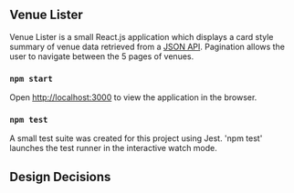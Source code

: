 ## Venue Lister

Venue Lister is a small React.js application which displays a card style summary of venue data retrieved from a [JSON API](https://venue-lister.herokuapp.com/venues). Pagination allows the user to navigate between the 5 pages of venues.  <br/>

### `npm start`

Open [http://localhost:3000](http://localhost:3000) to view the application in the browser.

### `npm test`

A small test suite was created for this project using Jest.
'npm test' launches the test runner in the interactive watch mode.<br />

## Design Decisions


